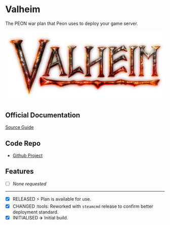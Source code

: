 # Valheim

The PEON war plan that Peon uses to deploy your game server.

![Valheim](../../images/game-logos/valheim.png)

## Official Documentation

[Source Guide](https://valheim.fandom.com/wiki/Valheim_Dedicated_Server#Manual_Setup)

## Code Repo

- [Github Project](https://github.com/the-peon-project/peon-warplans/tree/main/valheim)

## Features

- [ ] *None requested*

---

- [x] RELEASED :zap: Plan is available for use.
- [x] CHANGED :tools: Reworked with `steamcmd` release to confirm better deployment standard.
- [x] INITIALISED :airplane: Initial build.
